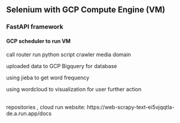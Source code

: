 ## Selenium with GCP Compute Engine (VM)
 

### FastAPI framework 

<h4>GCP scheduler to run VM</h4> 
<p>
call router run python script  crawler media domain 



uploaded data to GCP Bigquery for database



using jieba to get word frequency 



using wordcloud to visualization for user further action</p>

<br>
repositories , cloud run website: https://web-scrapy-text-ei5vjqqtla-de.a.run.app/docs

